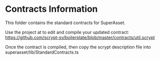 # Contracts Information

This folder contains the standard contracts for SuperAsset.

Use the project at to edit and compile your updated contract: https://github.com/scrypt-sv/boilerplate/blob/master/contracts/util.scrypt

Once the contract is compiled, then copy the scrypt description file into superasset/lib/StandardContracts.ts
